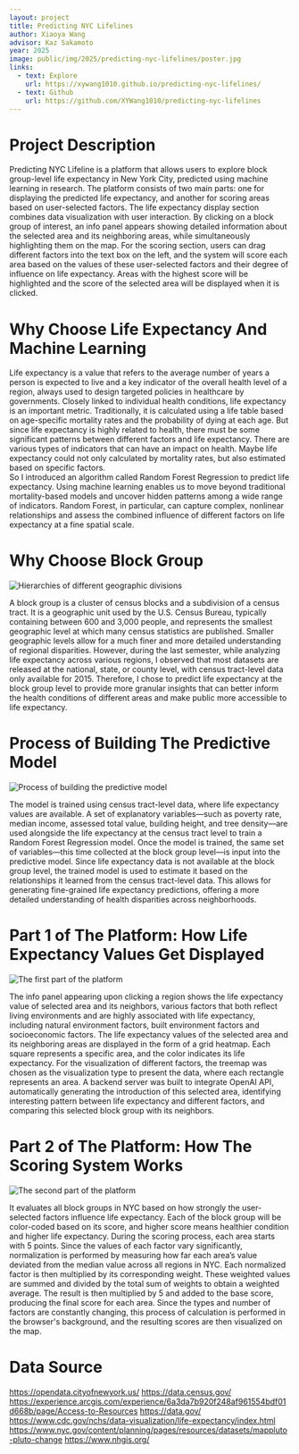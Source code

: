 ```yaml
---
layout: project
title: Predicting NYC Lifelines
author: Xiaoya Wang
advisor: Kaz Sakamoto
year: 2025
image: public/img/2025/predicting-nyc-lifelines/poster.jpg
links:
  - text: Explore
    url: https://xywang1010.github.io/predicting-nyc-lifelines/
  - text: Github
    url: https://github.com/XYWang1010/predicting-nyc-lifelines
---
```


# Project Description
Predicting NYC Lifeline is a platform that allows users to explore block group-level life expectancy in New York City, predicted using machine learning in research. The platform consists of two main parts: one for displaying the predicted life expectancy, and another for scoring areas based on user-selected factors.
The life expectancy display section combines data visualization with user interaction. By clicking on a block group of interest, an info panel appears showing detailed information about the selected area and its neighboring areas, while simultaneously highlighting them on the map.
For the scoring section, users can drag different factors into the text box on the left, and the system will score each area based on the values of these user-selected factors and their degree of influence on life expectancy. Areas with the highest score will be highlighted and the score of the selected area will be displayed when it is clicked.

# Why Choose Life Expectancy And Machine Learning
Life expectancy is a value that refers to the average number of years a person is expected to live and a key indicator of the overall health level of a region, always used to design targeted policies in healthcare by governments. Closely linked to individual health conditions, life expectancy is an important metric.
Traditionally, it is calculated using a life table based on age-specific mortality rates and the probability of dying at each age. But since life expectancy is highly related to health, there must be some significant patterns between different factors and life expectancy. There are various types of indicators that can have an impact on health. Maybe life expectancy could not only calculated by mortality rates, but also estimated based on specific factors.  
So I introduced an algorithm called Random Forest Regression to predict life expectancy. Using machine learning enables us to move beyond traditional mortality-based models and uncover hidden patterns among a wide range of indicators. Random Forest, in particular, can capture complex, nonlinear relationships and assess the combined influence of different factors on life expectancy at a fine spatial scale. 

# Why Choose Block Group
![Hierarchies of different geographic divisions](/img/2025/predicting-nyc-lifelines/block-group.png)

A block group is a cluster of census blocks and a subdivision of a census tract. It is a geographic unit used by the U.S. Census Bureau, typically containing between 600 and 3,000 people, and represents the smallest geographic level at which many census statistics are published. 
Smaller geographic levels allow for a much finer and more detailed understanding of regional disparities. However, during the last semester, while analyzing life expectancy across various regions, I observed that most datasets are released at the national, state, or county level, with census tract-level data only available for 2015. Therefore, I chose to predict life expectancy at the block group level to provide more granular insights that can better inform the health conditions of different areas and make public more accessible to life expectancy.

# Process of Building The Predictive Model
![Process of building the predictive model](/img/2025/predicting-nyc-lifelines/predictive-model.png)

The model is trained using census tract-level data, where life expectancy values are available. A set of explanatory variables—such as poverty rate, median income, assessed total value, building height, and tree density—are used alongside the life expectancy at the census tract level to train a Random Forest Regression model.
Once the model is trained, the same set of variables—this time collected at the block group level—is input into the predictive model. Since life expectancy data is not available at the block group level, the trained model is used to estimate it based on the relationships it learned from the census tract-level data. This allows for generating fine-grained life expectancy predictions, offering a more detailed understanding of health disparities across neighborhoods.

# Part 1 of The Platform: How Life Expectancy Values Get Displayed
![The first part of the platform](/img/2025/predicting-nyc-lifelines/part1.png)

The info panel appearing upon clicking a region shows the life expectancy value of selected area and its neighbors, various factors that both reflect living environments and are highly associated with life expectancy, including natural environment factors, built environment factors and socioeconomic factors. 
The life expectancy values of the selected area and its neighboring areas are displayed in the form of a grid heatmap. Each square represents a specific area, and the color indicates its life expectancy. For the visualization of different factors, the treemap was chosen as the visualization type to present the data, where each rectangle represents an area. 
A backend server was built to integrate OpenAI API, automatically generating the introduction of this selected area, identifying interesting pattern between life expectancy and different factors, and comparing this selected block group with its neighbors.

# Part 2 of The Platform: How The Scoring System Works
![The second part of the platform](/img/2025/predicting-nyc-lifelines/part2.png)

It evaluates all block groups in NYC based on how strongly the user-selected factors influence life expectancy. Each of the block group will be color-coded based on its score, and higher score means healthier condition and higher life expectancy.
During the scoring process, each area starts with 5 points. Since the values of each factor vary significantly, normalization is performed by measuring how far each area’s value deviated from the median value across all regions in NYC. Each normalized factor is then multiplied by its corresponding weight. These weighted values are summed and divided by the total sum of weights to obtain a weighted average. The result is then multiplied by 5 and added to the base score, producing the final score for each area. Since the types and number of factors are constantly changing, this process of calculation is performed in the browser's background, and the resulting scores are then visualized on the map. 

# Data Source
https://opendata.cityofnewyork.us/
https://data.census.gov/
https://experience.arcgis.com/experience/6a3da7b920f248af961554bdf01d668b/page/Access-to-Resources
https://data.gov/
https://www.cdc.gov/nchs/data-visualization/life-expectancy/index.html
https://www.nyc.gov/content/planning/pages/resources/datasets/mappluto-pluto-change
https://www.nhgis.org/
